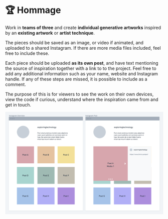 # 🏆 Hommage

Work in **teams of three** and create **individual generative artworks** inspired by an **existing artwork** or **artist technique**.

The pieces should be saved as an image, or video if animated, and uploaded to a shared Instagram. If there are more media files included, feel free to include these.

Each piece should be uploaded **as its own post**, and have text mentioning the source of inspiration together with a link to to the project. Feel free to add any additional information such as your name, website and Instagram handle.  If any of these steps are missed, it is possible to include as a comment.

The purpose of this is for viewers to see the work on their own devices, view the code if curious,  understand where the inspiration came from and get in touch.

![](../../.gitbook/assets/instagram-structure%20%282%29.png)

